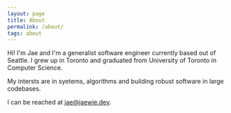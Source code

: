 ```yaml
---
layout: page
title: About
permalink: /about/
tags: about
---
```


Hi! I'm Jae and I'm a generalist software engineer currently based out of Seattle. I grew up in Toronto and graduated from University of Toronto in Computer Science.

My intersts are in syetems, algorithms and building robust software in large codebases.

I can be reached at [jae@jaewie.dev](mailto:jae@jaewie.dev).
